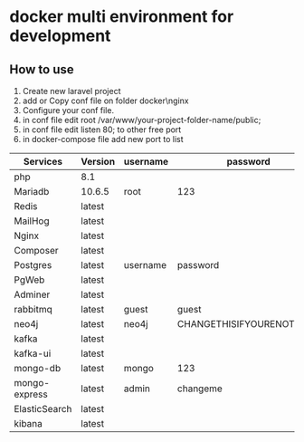# docker multi environment for development

## How to use


1. Create new laravel project 
2. add or Copy conf file on folder docker\nginx
3. Configure your conf file. 
4. in conf file edit root /var/www/your-project-folder-name/public;
5. in conf file edit listen 80; to other free port
6. in docker-compose file add new port to list 


| Services      | Version | username | password                 |
|---------------|---------|----------|--------------------------|
| php           | 8.1     |
| Mariadb       | 10.6.5  | root     | 123                      |
| Redis         | latest  |
| MailHog       | latest  |
| Nginx         | latest  |
| Composer      | latest  |
| Postgres      | latest  | username | password                 |
| PgWeb         | latest  |
| Adminer       | latest  |
| rabbitmq      | latest  | guest    | guest                    |
| neo4j         | latest  | neo4j    | CHANGETHISIFYOURENOTZUCK |
| kafka         | latest  |          |                          |
| kafka-ui      | latest  |          |                          |
| mongo-db      | latest  | mongo    | 123                      |
| mongo-express | latest  | admin    | changeme                      |
| ElasticSearch | latest  |     |                       |
| kibana        | latest  |     |                       |
